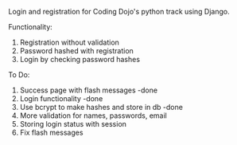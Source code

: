 Login and registration for Coding Dojo's python track using Django.

Functionality:
1. Registration without validation
2. Password hashed with registration
3. Login by checking password hashes


To Do:
1. Success page with flash messages -done
2. Login functionality -done
2. Use bcrypt to make hashes and store in db -done
3. More validation for names, passwords, email
4. Storing login status with session
5. Fix flash messages
